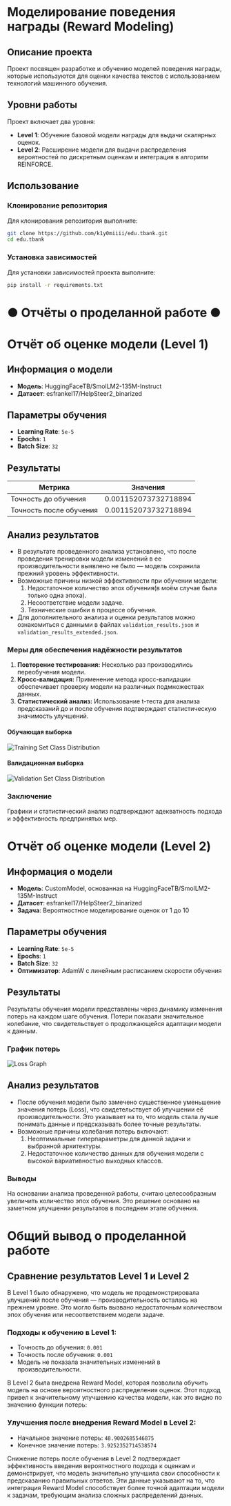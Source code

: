 # Моделирование поведения награды (Reward Modeling)

## Описание проекта
Проект посвящен разработке и обучению моделей поведения награды, которые используются для оценки качества текстов с использованием технологий машинного обучения.

## Уровни работы
Проект включает два уровня:
- **Level 1**: Обучение базовой модели награды для выдачи скалярных оценок.
- **Level 2**: Расширение модели для выдачи распределения вероятностей по дискретным оценкам и интеграция в алгоритм REINFORCE.

## Использование

### Клонирование репозитория
Для клонирования репозитория выполните:
```bash
git clone https://github.com/k1y0miiii/edu.tbank.git
cd edu.tbank
```
### Установка зависимостей 
Для установки зависимостей проекта выполните:
```bash
pip install -r requirements.txt
```

# ● Отчёты о проделанной работе ●

# Отчёт об оценке модели (Level 1)

## Информация о модели
- **Модель**: HuggingFaceTB/SmolLM2-135M-Instruct
- **Датасет**: esfrankel17/HelpSteer2_binarized

## Параметры обучения
- **Learning Rate**: `5e-5`  
- **Epochs**: `1`
- **Batch Size**: `32`

## Результаты
| Метрика                  | Значения                        |
|--------------------------|---------------------------------|
| Точность до обучения     | 0.001152073732718894            |
| Точность после обучения  | 0.001152073732718894            |

## Анализ результатов
- В результате проведенного анализа установлено, что после проведения тренировки модели изменений в ее производительности выявлено не было — модель сохранила прежний уровень эффективности.
- Возможные причины низкой эффективности при обучении модели:
  1. Недостаточное количество эпох обучения(в моём случае была только одна эпоха).
  2. Несоответствие модели задаче.
  3. Технические ошибки в процессе обучения.
- Для дополнительного анализа и оценки результатов можно ознакомиться с данными в файлах `validation_results.json` и `validation_results_extended.json`.

### Меры для обеспечения надёжности результатов
1. **Повторение тестирования:** Несколько раз производились переобучения модели.
2. **Кросс-валидация:** Применение метода кросс-валидации обеспечивает проверку модели на различных подмножествах данных.
3. **Статистический анализ:** Использование t-теста для анализа предсказаний до и после обучения подтверждает статистическую значимость улучшений.

#### Обучающая выборка
![Training Set Class Distribution](1st_level_results/Training_Set_Class_Distribution.png)

#### Валидационная выборка
![Validation Set Class Distribution](1st_level_results/Validation_Set_Class_Distribution.png)

### Заключение
Графики и статистический анализ подтверждают адекватность подхода и эффективность предпринятых мер.

# Отчёт об оценке модели (Level 2)

## Информация о модели
- **Модель**: CustomModel, основанная на HuggingFaceTB/SmolLM2-135M-Instruct
- **Датасет**: esfrankel17/HelpSteer2_binarized
- **Задача**: Вероятностное моделирование оценок от 1 до 10

## Параметры обучения
- **Learning Rate**: `5e-5`
- **Epochs**: `1`
- **Batch Size**: `32`
- **Оптимизатор**: AdamW с линейным расписанием скорости обучения

## Результаты
Результаты обучения модели представлены через динамику изменения потерь на каждом шаге обучения. Потери показали значительное колебание, что свидетельствует о продолжающейся адаптации модели к данным.

### График потерь
![Loss Graph](2nd_level_results/Loss_Graph.png)

## Анализ результатов
- После обучения модели было замечено существенное уменьшение значения потерь (Loss), что свидетельствует об улучшении её производительности. Это указывает на то, что модель стала лучше понимать данные и предсказывать более точные результаты.
- Возможные причины колебания потерь включают:
  1. Неоптимальные гиперпараметры для данной задачи и выбранной архитектуры.
  2. Недостаточное количество данных для обучения модели с высокой вариативностью выходных классов.

### Выводы
На основании анализа проведенной работы, считаю целесообразным увеличить количество эпох обучения. Это решение основано на заметном улучшении результатов в последнем этапе обучения.

# Общий вывод о проделанной работе

## Сравнение результатов Level 1 и Level 2

В Level 1 было обнаружено, что модель не продемонстрировала улучшений после обучения — производительность осталась на прежнем уровне. Это могло быть вызвано недостаточным количеством эпох обучения или несоответствием модели задаче.

### Подходы к обучению в Level 1:
- Точность до обучения: `0.001`
- Точность после обучения: `0.001`
- Модель не показала значительных изменений в производительности.

В Level 2 была внедрена Reward Model, которая позволила обучить модель на основе вероятностного распределения оценок. Этот подход привел к значительному улучшению качества модели, как это видно по значению функции потерь:

### Улучшения после внедрения Reward Model в Level 2:
- Начальное значение потерь: `48.9002685546875`
- Конечное значение потерь: `3.9252352714538574`

Снижение потерь после обучения в Level 2 подтверждает эффективность введения вероятностного подхода к оценкам и демонстрирует, что модель значительно улучшила свои способности к предсказанию правильных ответов. Эти данные указывают на то, что интеграция Reward Model способствует более точной адаптации модели к задачам, требующим анализа сложных распределений данных.

 
